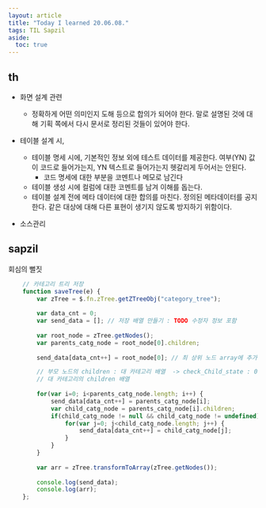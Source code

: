 ```yaml
---
layout: article
title: "Today I learned 20.06.08."
tags: TIL Sapzil
aside:
  toc: true
---
```




## th

- 화면 설계 관련
  - 정확하게 어떤 의미인지 도해 등으로 합의가 되어야 한다.  말로 설명된 것에 대해 기획 쪽에서 다시 문서로 정리된 것들이 있어야 한다.

- 테이블 설계 시,
  - 테이블 명세 시에, 기본적인 정보 외에 테스트 데이터를 제공한다. 여부(YN) 값이 코드로 들어가는지, YN 텍스트로 들어가는지 헷갈리게 두어서는 안된다.
    - 코드 명세에 대한 부분을 코멘트나 메모로 남긴다
  - 테이블 생성 시에 컬럼에 대한 코멘트를 남겨 이해를 돕는다.
  - 테이블 설계 전에 메타 데이터에 대한 합의를 마친다. 정의된 메타데이터를 공지한다. 같은 대상에 대해 다른 표현이 생기지 않도록 방지하기 위함이다.
- 소스관리



## sapzil

회심의 뻘짓

```javascript
    // 카테고리 트리 저장
    function saveTree(e) {
        var zTree = $.fn.zTree.getZTreeObj("category_tree");
    	
        var data_cnt = 0;
        var send_data = []; // 저장 배열 만들기 : TODO 수정자 정보 포함
        
        var root_node = zTree.getNodes();
        var parents_catg_node = root_node[0].children; 
        
        send_data[data_cnt++] = root_node[0]; // 최 상위 노드 array에 추가

        // 부모 노드의 children : 대 카테고리 배열  -> check_Child_state : 0 있음   / 1 없음
        // 대 카테고리의 children 배열
        
    	for(var i=0; i<parents_catg_node.length; i++) {
    		send_data[data_cnt++] = parents_catg_node[i];
    		var child_catg_node = parents_catg_node[i].children;
    		if(child_catg_node != null && child_catg_node != undefined) {
	    		for(var j=0; j<child_catg_node.length; j++) {
	    			send_data[data_cnt++] = child_catg_node[j];
	    		}
    		}
    	}
        
    	var arr = zTree.transformToArray(zTree.getNodes());
    	
        console.log(send_data);
        console.log(arr);
    };
```



